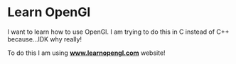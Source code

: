 # Learn OpenGl

I want to learn how to use OpenGl. I am trying to do this in C instead of C++ because...IDK why really!

To do this I am using **www.learnopengl.com** website!
